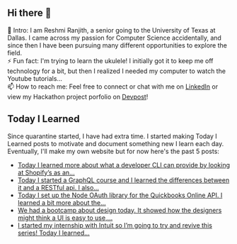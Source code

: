 ## Hi there 👋

🔭  Intro: I am Reshmi Ranjith, a senior going to the University of Texas at Dallas. I came across my passion for Computer Science accidentally, and since then I have been pursuing many different opportunities to explore the field.
<br/> ⚡ Fun fact: I'm trying to learn the ukulele! I initially got it to keep me off technology for a bit, but then I realized I needed my computer to watch the Youtube tutorials...
<br/>📫  How to reach me: Feel free to connect or chat with me on [LinkedIn](https://www.linkedin.com/in/reshmi-ranjith/) or view my Hackathon project porfolio on [Devpost](https://devpost.com/ReshmiCode)!

## Today I Learned

Since quarantine started, I have had extra time. I started making Today I Learned posts to motivate and document something new I learn each day. Eventually, I'll make my own website but for now here's the past 5 posts:

<!-- BLOG-POST-LIST:START -->
- [Today I learned more about what a developer CLI can provide by looking at Shopify&rsquo;s as an...](https://simplyprogramming.tumblr.com/post/652937672794505216)
- [Today I started a GraphQL course and I learned the differences between it and a RESTful api. I also...](https://simplyprogramming.tumblr.com/post/652843252653998080)
- [Today I set up the Node OAuth library for the Quickbooks Online API. I learned a bit more about the...](https://simplyprogramming.tumblr.com/post/652491565652230144)
- [We had a bootcamp about design today. It showed how the designers might think a UI is easy to use,...](https://simplyprogramming.tumblr.com/post/652360902854705152)
- [I started my internship with Intuit so I’m going to try and revive this series! Today I learned...](https://simplyprogramming.tumblr.com/post/652360409269059584)
<!-- BLOG-POST-LIST:END -->
